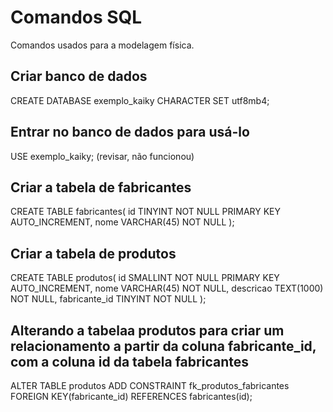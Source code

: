 # Comandos SQL

Comandos usados para a modelagem física.

## Criar banco de dados

CREATE DATABASE exemplo_kaiky CHARACTER SET utf8mb4;

## Entrar no banco de dados para usá-lo

USE exemplo_kaiky; (revisar, não funcionou)

## Criar a tabela de fabricantes

CREATE TABLE fabricantes(
    id TINYINT NOT NULL PRIMARY KEY AUTO_INCREMENT,
    nome VARCHAR(45) NOT NULL
);

## Criar a tabela de produtos

CREATE TABLE produtos(
    id SMALLINT NOT NULL PRIMARY KEY AUTO_INCREMENT,
    nome VARCHAR(45) NOT NULL,
    descricao TEXT(1000) NOT NULL,
    fabricante_id TINYINT NOT NULL
);

## Alterando a tabelaa produtos para criar um relacionamento a partir da coluna fabricante_id, com a coluna id da tabela fabricantes

ALTER TABLE produtos
    ADD CONSTRAINT fk_produtos_fabricantes
    FOREIGN KEY(fabricante_id) REFERENCES fabricantes(id);
